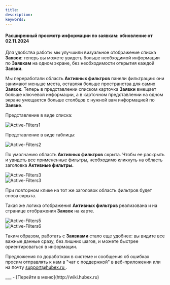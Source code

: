 ```yaml
---
title: 
description: 
keywords: 
---
```


#### Расширенный просмотр информации по заявкам: обновление от 02.11.2024
<html>
<meta charset="utf-8">

</html>
<body>
<p>Для удобства работы мы улучшили визуальное отображение списка <strong>Заявок</strong>: теперь вы можете увидеть больше необходимой информации по <strong>Заявкам</strong> на одном экране, без необходимости открытия каждой <strong>Заявки</strong>.&nbsp;</p>
<p>Мы переработали область <strong>Активных фильтров</strong> панели фильтрации: они занимают меньше места, оставляя больше пространства для самих <strong>Заявок</strong>. Теперь в представлении списком карточка <strong>Заявки</strong> вмещает больше ключевой информации, а в карточном представлении на одном экране умещается больше столбцов с нужной вам информацией по <strong>Заявке</strong>.</p>
<p>Представление в виде списка:</p>
<div><img src="https://i.ibb.co/rMcdJ6X/Active-Filters1.png" alt="Active-Filters1" border="0" /></div>
<p>Представление в виде таблицы:</p>
<div><img src="https://i.ibb.co/TT5c0yT/Active-Filters2.png" alt="Active-Filters2" border="0" /></div>
<p>По умолчанию область <strong>Активных фильтров</strong> скрыта. Чтобы ее раскрыть и увидеть все примененные фильтры, необходимо кликнуть на область заголовка <strong>Активные фильтры.</strong></p>
<div><img src="https://i.ibb.co/sKhPFn6/Active-Filters3.png" alt="Active-Filters3" border="0" /></div>
<div><img src="https://i.ibb.co/bKdP7JM/Active-Filters3.png" alt="Active-Filters3" border="0" /></div>
<p>При повторном клике на тот же заголовок область фильтров будет снова скрыта.</p>
<p>Такая же логика отображения <strong>Активных фильтров</strong> реализована и на странице отображения <strong>Заявок</strong> на карте.</p>
<div><img src="https://i.ibb.co/bL2zSyP/Active-Filters5.png" alt="Active-Filters5" border="0" /></div>
<div><img src="https://i.ibb.co/6bJqvwQ/Active-Filters6.png" alt="Active-Filters6" border="0" /></div>
<p>Таким образом, работать с <strong>Заявками</strong> стало еще удобнее: вы видите все важные данные сразу, без лишних шагов, и можете быстрее ориентироваться в информации.&nbsp;</p>
<p>Предложения по доработкам в системе и сообщения об ошибках просим отправлять к нам в "чат с поддержкой" в веб-приложении или на почту&nbsp;<a href="mailto:support@hubex.ru" target="_blank" rel="noopener">support@hubex.ru&nbsp;</a>.</p>
</body>
___
- [Перейти в меню](http://wiki.hubex.ru)

